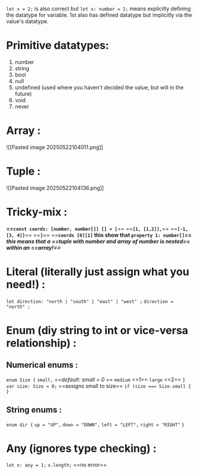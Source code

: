 `let x = 2;` is also correct but `let x: number = 2;` means explicitly defining the datatype for variable.
1st also has defined datatype but implicitly via the value's datatype.

# Primitive datatypes:
1. number
2. string
3. bool
4. null
5. undefined (used where you haven't decided the value, but will in the future)
6. void
7. never
# Array :
![[Pasted image 20250522104011.png]]
# Tuple :
![[Pasted image 20250522104136.png]]
# Tricky-mix :
**==`const coords: [number, number[]] [] = [`**==
	==**`[1, [1,2]],`**==
	==**`[-1, [3, 4]]`**==
==**`]`**==
==**`coords [0][1]` this show that `property 1: number[]`==**
***this means that a ==tuple with number and array of number is nested== within an ==array!==***
# Literal (literally just assign what you need!) :
`let direction: "north | "south" | "east" | "west" ;`
`direction = "north" ;` 

# Enum (diy string to int or vice-versa relationship) :
## Numerical enums :
`enum Size {`
	`small,`  ==*default: small = 0* ==
	`medium`  ==1==
	`large`   ==2==
`}`
`var size: Size = 0;`  ==assigns small to  size==
`if (size === Size.small {`
`}`

## String enums :
`enum dir {`
	`up = "UP",`
	`down = "DOWN",`
	`left = "LEFT",`
	`right = "RIGHT"`
`}`
# Any (ignores type checking) :
`let x: any = 1;`
`x.length;`  ==no error==

